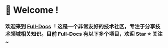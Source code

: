 # 👋 Welcome !

### 欢迎来到 [Full-Docs](https://github.com/full-docs) ！这是一个非常友好的技术社区，专注于分享技术领域相关知识。目前 Full-Docs 有以下多个项目，欢迎 Star ⭐ 关注~

